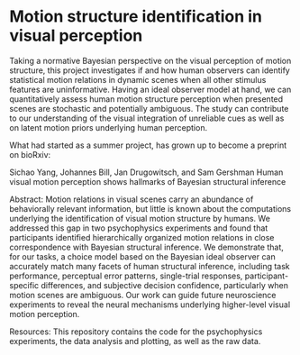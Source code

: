 # Motion structure identification in visual perception

Taking a normative Bayesian perspective on the visual perception of motion structure, this project investigates if and how human observers can identify statistical motion relations in dynamic scenes when all other stimulus features are uninformative. Having an ideal observer model at hand, we can quantitatively assess human motion structure perception when presented scenes are stochastic and potentially ambiguous. The study can contribute to our understanding of the visual integration of unreliable cues as well as on latent motion priors underlying human perception.

What had started as a summer project, has grown up to become a preprint on bioRxiv:

Sichao Yang, Johannes Bill, Jan Drugowitsch, and Sam Gershman
Human visual motion perception shows hallmarks of Bayesian structural inference

Abstract:
Motion relations in visual scenes carry an abundance of behaviorally relevant information, but little is known about the computations underlying the identification of visual motion structure by humans. We addressed this gap in two psychophysics experiments and found that participants identified hierarchically organized motion relations in close correspondence with Bayesian structural inference. We demonstrate that, for our tasks, a choice model based on the Bayesian ideal observer can accurately match many facets of human structural inference, including task performance, perceptual error patterns, single-trial responses, participant-specific differences, and subjective decision confidence, particularly when motion scenes are ambiguous. Our work can guide future neuroscience experiments to reveal the neural mechanisms underlying higher-level visual motion perception.

Resources:
This repository contains the code for the psychophysics experiments, the data analysis and plotting, as well as the raw data.

